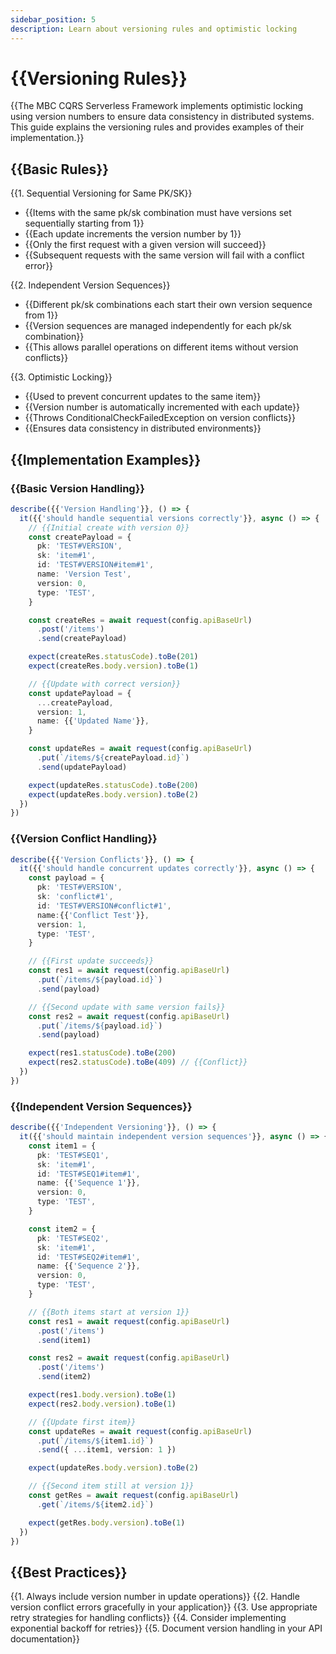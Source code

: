 ```yaml
---
sidebar_position: 5
description: Learn about versioning rules and optimistic locking
---
```


# {{Versioning Rules}}

{{The MBC CQRS Serverless Framework implements optimistic locking using version numbers to ensure data consistency in distributed systems. This guide explains the versioning rules and provides examples of their implementation.}}

## {{Basic Rules}}

{{1. Sequential Versioning for Same PK/SK}}   
   - {{Items with the same pk/sk combination must have versions set sequentially starting from 1}}
   - {{Each update increments the version number by 1}}
   - {{Only the first request with a given version will succeed}}
   - {{Subsequent requests with the same version will fail with a conflict error}}

{{2. Independent Version Sequences}}
   - {{Different pk/sk combinations each start their own version sequence from 1}}
   - {{Version sequences are managed independently for each pk/sk combination}}
   - {{This allows parallel operations on different items without version conflicts}}

{{3. Optimistic Locking}}
   - {{Used to prevent concurrent updates to the same item}}
   - {{Version number is automatically incremented with each update}}
   - {{Throws ConditionalCheckFailedException on version conflicts}}
   - {{Ensures data consistency in distributed environments}}

## {{Implementation Examples}}

### {{Basic Version Handling}}

```typescript
describe({{'Version Handling'}}, () => {
  it({{'should handle sequential versions correctly'}}, async () => {
    // {{Initial create with version 0}}
    const createPayload = {
      pk: 'TEST#VERSION',
      sk: 'item#1',
      id: 'TEST#VERSION#item#1',
      name: 'Version Test',
      version: 0,
      type: 'TEST',
    }

    const createRes = await request(config.apiBaseUrl)
      .post('/items')
      .send(createPayload)

    expect(createRes.statusCode).toBe(201)
    expect(createRes.body.version).toBe(1)

    // {{Update with correct version}}
    const updatePayload = {
      ...createPayload,
      version: 1,
      name: {{'Updated Name'}},
    }

    const updateRes = await request(config.apiBaseUrl)
      .put(`/items/${createPayload.id}`)
      .send(updatePayload)

    expect(updateRes.statusCode).toBe(200)
    expect(updateRes.body.version).toBe(2)
  })
})
```

### {{Version Conflict Handling}}

```typescript
describe({{'Version Conflicts'}}, () => {
  it({{'should handle concurrent updates correctly'}}, async () => {
    const payload = {
      pk: 'TEST#VERSION',
      sk: 'conflict#1',
      id: 'TEST#VERSION#conflict#1',
      name:{{'Conflict Test'}},
      version: 1,
      type: 'TEST',
    }

    // {{First update succeeds}}
    const res1 = await request(config.apiBaseUrl)
      .put(`/items/${payload.id}`)
      .send(payload)

    // {{Second update with same version fails}}
    const res2 = await request(config.apiBaseUrl)
      .put(`/items/${payload.id}`)
      .send(payload)

    expect(res1.statusCode).toBe(200)
    expect(res2.statusCode).toBe(409) // {{Conflict}}
  })
})
```

### {{Independent Version Sequences}}

```typescript
describe({{'Independent Versioning'}}, () => {
  it({{'should maintain independent version sequences'}}, async () => {
    const item1 = {
      pk: 'TEST#SEQ1',
      sk: 'item#1',
      id: 'TEST#SEQ1#item#1',
      name: {{'Sequence 1'}},
      version: 0,
      type: 'TEST',
    }

    const item2 = {
      pk: 'TEST#SEQ2',
      sk: 'item#1',
      id: 'TEST#SEQ2#item#1',
      name: {{'Sequence 2'}},
      version: 0,
      type: 'TEST',
    }

    // {{Both items start at version 1}}
    const res1 = await request(config.apiBaseUrl)
      .post('/items')
      .send(item1)

    const res2 = await request(config.apiBaseUrl)
      .post('/items')
      .send(item2)

    expect(res1.body.version).toBe(1)
    expect(res2.body.version).toBe(1)

    // {{Update first item}}
    const updateRes = await request(config.apiBaseUrl)
      .put(`/items/${item1.id}`)
      .send({ ...item1, version: 1 })

    expect(updateRes.body.version).toBe(2)

    // {{Second item still at version 1}}
    const getRes = await request(config.apiBaseUrl)
      .get(`/items/${item2.id}`)

    expect(getRes.body.version).toBe(1)
  })
})
```

## {{Best Practices}}

{{1. Always include version number in update operations}}
{{2. Handle version conflict errors gracefully in your application}}
{{3. Use appropriate retry strategies for handling conflicts}}
{{4. Consider implementing exponential backoff for retries}}
{{5. Document version handling in your API documentation}}
